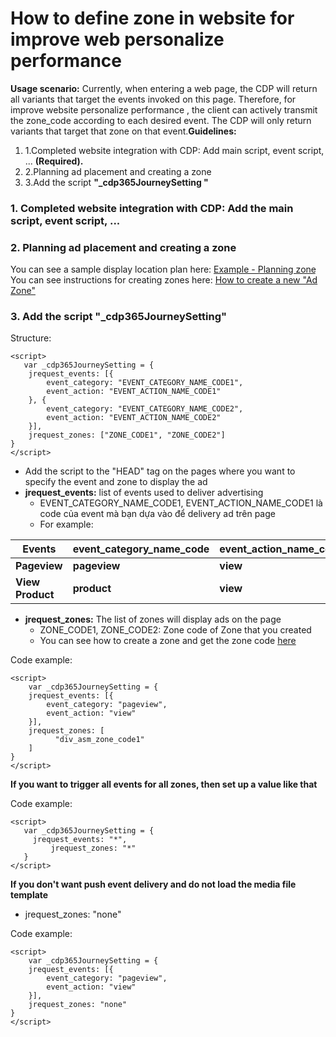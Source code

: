 # How to define zone in website for improve web personalize performance

**Usage scenario:** Currently, when entering a web page, the CDP will return all variants that target the events invoked on this page. Therefore, for improve website personalize performance , the client can actively transmit the zone\_code according to each desired event. The CDP will only return variants that target that zone on that event.**Guidelines:**

1. 1.Completed website integration with CDP: Add main script, event script, ... **(Required).**
2. 2.Planning ad placement and creating a zone
3. 3.Add the script **"\_cdp365JourneySetting "**

### 1. Completed website integration with CDP: Add the main script, event script, ... <a href="#id-1.-completed-website-integration-with-cdp-add-the-main-script-event-script" id="id-1.-completed-website-integration-with-cdp-add-the-main-script-event-script"></a>

### 2. Planning ad placement and creating a zone <a href="#id-2.-planning-a-d-placement-and-creating-a-zone" id="id-2.-planning-a-d-placement-and-creating-a-zone"></a>

You can see a sample display location plan here: [Example - Planning zone](https://docs.google.com/spreadsheets/d/1l9eFFy-92Vppuq1la9TREXO9fz3AMgCER8JQKO_jjWg/edit#gid=0)​You can see instructions for creating zones here: [How to create a new "Ad Zone"](https://app.gitbook.com/o/-LzunofLVjpTa_-p1PQt/s/mECwNqMNUmu6OXHSYgDv/quick-start-guide/how-to-create-a-new-ad-zone)​

### 3. Add the script "\_cdp365JourneySetting" <a href="#id-3.-add-the-script-_cdp365journeysetting" id="id-3.-add-the-script-_cdp365journeysetting"></a>

Structure:

```
<script>
   var _cdp365JourneySetting = {
    jrequest_events: [{
        event_category: "EVENT_CATEGORY_NAME_CODE1",
        event_action: "EVENT_ACTION_NAME_CODE1"
    }, {
        event_category: "EVENT_CATEGORY_NAME_CODE2",
        event_action: "EVENT_ACTION_NAME_CODE2"
    }],
    jrequest_zones: ["ZONE_CODE1", "ZONE_CODE2"]
}
</script>
```

* Add the script to the "HEAD" tag on the pages where you want to specify the event and zone to display the ad
* **jrequest\_events:** list of events used to deliver advertising
  * EVENT\_CATEGOR&#x59;_\__&#x4E;AME\_CODE1, EVENT\_ACTION\_NAME\_CODE1 là code của event mà bạn dựa vào để delivery ad trên page
  * For example:

| Events           | event\_category\_name\_code | event\_action\_name\_code |
| ---------------- | --------------------------- | ------------------------- |
| **Pageview**     | **pageview**                | **view**                  |
| **View Product** | **product**                 | **view**                  |

* **jrequest\_zones:** The list of zones will display ads on the page
  * ZONE\_CODE1, ZONE\_CODE2: Zone code of Zone that you created
  * You can see how to create a zone and get the zone code [here](broken-reference)&#x20;

Code example:

```
<script>
    var _cdp365JourneySetting = {
    jrequest_events: [{
        event_category: "pageview",
        event_action: "view"
    }],
    jrequest_zones: [
          "div_asm_zone_code1"
    ]
}
</script>
```

**If you want to trigger all events for all zones, then set up a value like that**

Code example:

```
<script>
   var _cdp365JourneySetting = {
	 jrequest_events: "*",
         jrequest_zones: "*"
   }
</script>
```

**If you don't want push event delivery and do not load the media file template**

* jrequest\_zones: "none"

Code example:

```
<script>
    var _cdp365JourneySetting = {
    jrequest_events: [{
        event_category: "pageview",
        event_action: "view"
    }],
    jrequest_zones: "none"
}
</script>
```
